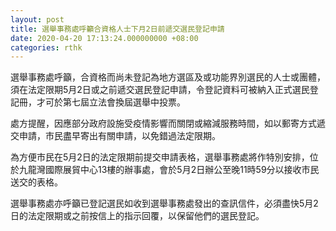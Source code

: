 ```yaml
---
layout: post
title: 選舉事務處呼籲合資格人士下月2日前遞交選民登記申請
date: 2020-04-20 17:13:24.000000000 +08:00
categories: rthk
---
```


選舉事務處呼籲，合資格而尚未登記為地方選區及或功能界別選民的人士或團體，須在法定限期5月2日或之前遞交選民登記申請，令登記資料可被納入正式選民登記冊，才可於第七屆立法會換屆選舉中投票。

處方提醒，因應部分政府設施受疫情影響而關閉或縮減服務時間，如以郵寄方式遞交申請，市民盡早寄出有關申請，以免錯過法定限期。

為方便市民在5月2日的法定限期前提交申請表格，選舉事務處將作特別安排，位於九龍灣國際展貿中心13樓的辦事處，會於5月2日辦公至晚11時59分以接收市民送交的表格。
 
選舉事務處亦呼籲已登記選民如收到選舉事務處發出的查訊信件，必須盡快5月2日的法定限期或之前按信上的指示回覆，以保留他們的選民登記。
